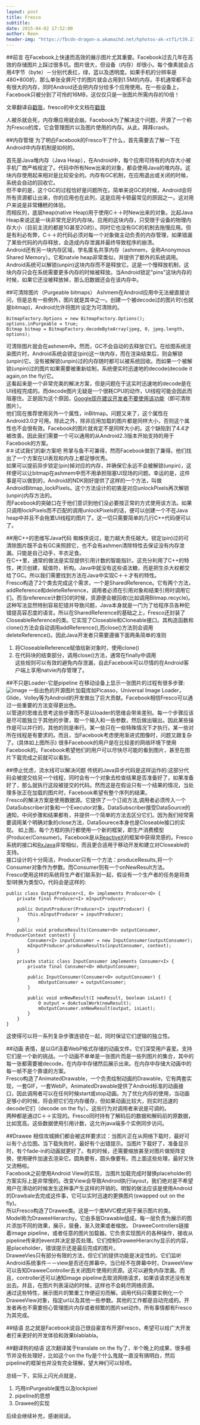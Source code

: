 ```yaml
---
layout: post  
title: Fresco  
subtitle: 
date: 2015-04-02 17:52:00
author: Reon
header-img: "https://fbcdn-dragon-a.akamaihd.net/hphotos-ak-xtf1/t39.2365-6/11057083_393469260836543_318035251_n.png"
---
```

##前言
在Facebook上快速而高效的展示图片尤其重要。Facebook过去几年在高效的存储图片上踩过很多坑。图片很大，但设备（内存）却很小。每个像素就会占用4字节（byte）－分别代表红，绿，蓝以及透明度。如果手机的分辨率是480*800的，那么单张全屏尺寸的图片就会占用到1.5M的内存。手机通常都不会有很大的内存，同时Android还会把内存分给多个应用使用。在一些设备上，Facebook只被分到了可怜的16MB，这仅仅只是一张图片所需内存的10倍！   

文章翻译自[戳我](https://code.facebook.com/posts/366199913563917/introducing-fresco-a-new-image-library-for-android/)，fresco的中文文档在[戳我](http://fresco-cn.org/)

<!--more-->  
人被杀就会死，内存爆应用就会崩。Facebook为了解决这个问题，开源了一个称为Fresco的库，它会管理图片以及图片使用的内存。从此，拜拜crash。

##内存管理
为了明白Facebook的Fresco干了什么，首先需要去了解一下在Android中内存机制是如何的。   

首先是Java堆内存（Java Heap），在Android中，每个应用可持有的内存大小被手机厂商严格规定了。代码中所有New出来的对象，都会使用Java的堆内存。这块内存使用起来相对是比较安全的。内存有GC机制，在应用退出或关闭的时候，系统会自动的回收它。   
但不幸的是，这个GC的过程恰好是问题所在。简单来说GC的时候，Android会将所有资源都让出来，你的应用也在此列，这是应用卡顿最常见的原因之一。这对用户来说是非常糟糕的体验。   
而相反的，底层heap(native Heap)用于使用C＋＋时New出来的对象。比起Java Heap来说这是一块非常充足的内存块。应用的这块内存，只受限于设备的物理内存大小（目前主流的都是1G甚至2G的）。同时它也没有GC的机制去拖慢应用。但是有利必有弊，C＋＋的代码必须对每一个对象做主动负责的内存管理，如果错漏了某些代码的内存释放，会造成内存泄漏并最终导致程序的崩溃。   
Android还有另一块内存区域，学名匿名共享内存（ashmem，全称Anonymous Shared Memory）。它和natvie heap非常类似，并提供了额外的系统调用。Android系统可以解锁(unpin)这块内存而不是释放它。这是一个慢释放机制，这块内存只会在系统需要更多内存的时候被释放。当Android锁定"pins"这块内存的时候，如果它还没被释放掉，那么旧数据还会在该内存中。   

##可清除图片（Purgeable bitmaps）
Ashmem在Android应用中无法被直接访问，但是总有一些例外，图片就是其中之一。创建一个被decode过的图片时(也就是bitmap)，Android允许将图片设定为可清除的。   

```
BitmapFactory.Options = new BitmapFactory.Options();
options.inPurgeable = true;
Bitmap bitmap = BitmapFactory.decodeByteArray(jpeg, 0, jpeg.length, options);
```

可清除图片就会在ashmem中。然而，GC不会自动的去释放它们。在绘图系统渲染图片时，Android系统会锁定(pin)这一块内存，而在渲染结束后，则会解锁(unpin)它。没有被解锁(unpin)过的内存随时都可以被系统回收。而如果一个被解锁(unpin)过的图片如果需要被重新绘制，系统便实时迅速地的decode(decode it again,on the fly)它。   
这看起来是一个非常完美的解决方案，但是问题在于这实时迅速地的decode是在UI线程完成的。而decode图片无疑是一个很耗CPU的动作，UI线程可能会因此而阻塞住。正是因为这个原因，[Google现在建议开发者不要使用该功能](http://developer.android.com/reference/android/graphics/BitmapFactory.Options.html#inPurgeable)（即可清除图片）。    
他们现在推荐使用另外一个属性，inBitmap。问题又来了，这个属性在Android3.0才可用。除此之外，除非应用加载的图片都是同样大小，否则这个属性也不会很有效。Facebook的图片就肯定不是同样大小的。这个缺陷到了4.4才被改善。因此我们需要一个可以通用的从Android2.3版本开始支持的用于Facebook的方案。   
#＃试试我们的新方案吧
熊掌与鱼不可兼得，然而Facebook做到了兼得。他们找出了一个方案在UI表现和内存上都足够优秀。   
如果可以提前异步锁定(pin)掉对应的内存，并确保它永远不会被解锁(unpin)，这样便可以让bitmap在ashmem中而不用承担阻塞UI现场的问题。幸运的是，这件事是可以做到的，Android的NDK刚好提供了这样的一个方法，叫做AndroidBitmap_lockPixels。这个方法设计的初衷是对应unlockPixels再次解锁(unpin)内存方法的。    
而Facebook的突破口在于他们意识到他们没必要按正常的方式使用该方法。如果只调用lockPixels而不匹配的调用unlockPixels的话，便可以创建一个不在Java heap中并且不会拖累UI线程的图片了。这一切只需要简单的几行C++代码便可以了。   

##用C++的思维写Java代码
蜘蛛侠说过，能力越大责任越大。锁定(pin)过的可清除图片既不会有GC来照顾它，也不会有ashmen清除特性去保证没有内存泄漏。只能是自己动手，丰衣足食。   
在C++里，通常的做法是实现提供引用计数的智能指针。这充分利用了C++的特性，拷贝创建，赋值符，析构。Java中就没有这些语法糖，而是把生杀大权都交给了GC。所以我们需要找到方法在Java中实现C＋＋才有的特性。   
Fresco构造了2个类去完成这个需求，一个是SharedReference。它有两个方法，addReference和deleteReference，调用者必须在引用对象和结束引用时调用它们。而当reference计数归0的时候，资源便会被回收(比如调用Bitmap.recycle)。   
这种写法显然特别容易犯错并导致问题，Java本身就是一门为了给程序员各种犯错提高容忍度的语言。所以在SharedReference的基础之上，Fresco还封装了CloseableReference的类。它实现了Closeable和Cloneable接口。其构造函数和clone()方法会自动调用addReference(),而close()方法则会调用deleteReference()。因此Java开发者只需要遵循下面两条简单的准则   
1. 将CloseableReference赋值给新对象时，使用clone()   
2. 在代码块的结束部分，调用close()方法，通常在finally中调用   
这些规则可以有效的避免内存泄漏，自此Facebook可以尽情的在Android客户端上享用natvie内存管理了。   

##不只是Loader-它是pipeline
在移动设备上显示一张图片的过程有很多步骤:  
![image](https://fbcdn-dragon-a.akamaihd.net/hphotos-ak-xtf1/t39.2365-6/11057083_393469260836543_318035251_n.png)
一些出色的开源图片加载库如Picasso，Universal Image Loader，Glide，Volley等为Android的开发做出了巨大贡献。Facebook相信Fresco可以通过一些重要的方法变得更出色。   
以管道的思维去思考这些步骤而不是以loader的思维会带来差别。每一个步骤应该是尽可能独立于其他的步骤，取一个输入和一些参数，然后做出输出。因此某些操作是可以并行的，其他的则是串行。某一些只在一些特殊情况下才执行。某一些对所在线程是有要求的。而且，当Facebook考虑使用渐进式图像时，问题又跟复杂了。(具体如上图所示) 
很多Facebook的用户是在比较差的网络环境下使用Facebook的。Facebook希望他们的用户可以尽快尽可能的看到图片，甚至在图片下载完成之前就可以看到。   

##停止忧虑，流水线可以解决问题
传统的Java异步代码是这样运作的:这部分代码会被提交给另一个线程，同时会有一个对象去检查结果是否准备好了，如果准备好了，那么就执行这段被提交的代码。然而这是在假设只有一个结果的情况，当处理多张正在加载的图片时，Facebook希望有整个序列的结果。   
Fresco的解决方案是使用数据源。它提供了一个订阅方法,调用者必须传入一个DataSubscriber对象和一个Executor对象。DataSubscriber接受DataSource的通知，中间步骤和结果都有，并提供一个简单的方法去区分它们。因为我们经常需要调用某个明确对象的close方法，DataSourece本身也是Closeable接口的实现。
如上图，每个方框的执行都使用一个新的框架，即生产消费模型(Producer/Consumer)。Facebook是从[ReactiveX](http://reactivex.io/)的框架中获得灵感的。Fresco系统的接口和[RxJava](https://github.com/ReactiveX/RxJava)非常相似，而且更合适用于移动开发和建立对Closeable的支持。    
接口设计的十分简洁，Producer只有一个方法：produceResults,将一个Consumer对象作为参数。而Consumer则有一个onNewResult方法。   
Fresco使用这样的系统将生产者们联系到一起，假设有一个生产者的任务是将类型I转换为类型O。代码会是这样的:    

```
public class OutputProducer<I, O> implements Producer<O> {
    private final Producer<I> mInputProducer;

    public OutputProducer(Producer<I> inputProducer) {
        this.mInputProducer = inputProducer;
    }

    public void produceResults(Consumer<O> outputConsumer, ProducerContext context) {
        Consumer<I> inputConsumer = new InputConsumer(outputConsumer);
        mInputProducer.produceResults(inputConsumer, context);
    }

    private static class InputConsumer implements Consumer<I> {
        private final Consumer<O> mOutputConsumer;

        public InputConsumer(Consumer<O> outputConsumer) {
            mOutputConsumer = outputConsumer;
        }

        public void onNewResult(I newResult, boolean isLast) {
            O output = doActualWork(newResult);
            mOutputConsumer.onNewResult(output, isLast);
        }
    }
}
```

这使得可以将一系列复杂步骤连锁在一起，同时保证它们逻辑的独立性。

##动画
表情，是以Gif活着WebP格式存储的动画文件。它们深受用户喜爱。支持它们是一个新的挑战。一个动画不单单是一张图片而是一些列图片的集合，其中的每一张都需要被decode，在内存中存储然后展示出来。在内存中存储大动画中的每一帧不是个靠谱的方案。   
Fresco构造了AnimatedDrawable，一个负责绘制动画的Drawable，它有两套实现，一套GIF，一套WebP。AnimatedDrawable提供了Android标准的动画接口，因此调用者可以在任何时候start或stop动画。为了优化内存的使用，当动画足够小的时候，将会把它们在内存缓存，但如果动画比较大，则实时迅速的decode它们（decode on the fly）。这些行为对调用者来说是可调的。   
两种都是通过C＋＋实现的。Fresco同时持有了解码后的数据和解码前的原数据，比如宽高。这些数据使用引用计数，这允许java端多个实例同步访问。

##Drawee
相信攻城狮们都会被这样要求过：当图片正在从网络下载时，最好可以有个占位图。当下载失败时，最好有个出错提示。当图片下载好了，准备显示时，有个fade-in的动画就更好了。有的时候，还需要缩放甚至对图片做矩阵变换，使用硬件加速去渲染它。圆角要有，圆头像要有。而上面这些处理，最好又快又流畅啦。   
Facebook之前使用Android View的实现，当图片加载完成时替换placeholder的方案实际上是非常慢的。改变View会导致Android执行layout，我们绝对是不希望用户在滑动的时候发生这种事产生这样的开销的。明智的做法应该是使用Android的Drawbale去完成这件事，它可以实时迅速的更换图片(swapped out on the fly)。   
所以Fresco构造了Drawee类。这是一个类MVC模式用于展示图片的类。    
Model称为DraweeHierarchy。它由多层Drawable组成，每一层负责为展示的图片添加不同的效果，展示，层叠，渐入效果或者缩放。
DraweeControllers链接着image pipeline，或者任意的图片加载器。它负责实现图片的各种操作，接收从pipeline传来的event并决定是否处理。它们控制DraweeHierarchy显示的内容，是placeholder，错误提示还是最后完成的图片。   
DraweeVies只有部分有限的方法，但它们的提供功能是决定性的。它们监听Android系统事件－－view是否还在屏幕中。当已经不在屏幕中时，DraweeView可以告知DraweeController去关闭图片使用的资源。这可以避免内存泄漏。而且，controller还可以通知image pipeline去取消网络请求，如果该请求还没有发出去。并且，在图片列表滚动的时候，这样也不会耗尽网络资源。   
通过这些特性，展示图片的繁重工作便迎刃而解。调用代码只需要实例化一个DraweeView对象，指定url以及其他一些参数。其他的工作都是自动完成的。开发者再也不需要担心管理图片内存或者频繁的图片set动作。所有事情都有Fresco为其完成。

##结语
总之就是Facebook说自己很自豪宣布开源Fresco，希望可以给广大开发者打来更好的开发体验和效果blablabla。

##翻译狗的结语
这次翻译属于translate on the fly了，半个晚上的成果，很多细节并没有处理好，比如这个on the fly是个什么鬼就一直没有搞明白，然后pipeline的框架也并没有完全理解，望大神们可以轻喷。

总结一下，实际上闪光点就是，   
1. 巧用inPurgeable属性以及lockpixel    
2. pipeline的思想   
3. Drawee的实现   

后续会继续补充，感谢阅读。




















